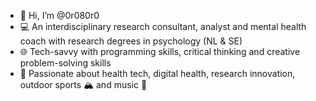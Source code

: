 - 👋 Hi, I’m @0r080r0
- 💻 An interdisciplinary research consultant, analyst and mental health coach with research degrees in psychology (NL & SE)
- 🌐 Tech-savvy with programming skills, critical thinking and creative problem-solving skills
- 💞️ Passionate about health tech, digital health, research innovation, outdoor sports 🏔️ and music 🎵

<!---
0r080r0/0r080r0 is a ✨ special ✨ repository because its `README.md` (this file) appears on your GitHub profile.
You can click the Preview link to take a look at your changes.
--->
